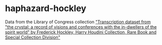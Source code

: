 # haphazard-hockley

Data from the Library of Congress collection ["Transcription dataset from "the crystal: a record of visions and conferences with the in-dwellers of the spirit world" by Frederick Hockley, Harry Houdini Collection, Rare Book and Special Collection Division"](https://www.loc.gov/item/2020449268/?loclr=twcwd)